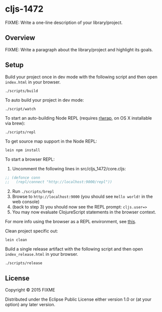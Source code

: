 # cljs-1472

FIXME: Write a one-line description of your library/project.

## Overview

FIXME: Write a paragraph about the library/project and highlight its goals.

## Setup

Build your project once in dev mode with the following script and then open `index.html` in your browser.

    ./scripts/build

To auto build your project in dev mode:

    ./script/watch

To start an auto-building Node REPL (requires
[rlwrap](http://utopia.knoware.nl/~hlub/uck/rlwrap/), on OS X
installable via brew):

    ./scripts/repl

To get source map support in the Node REPL:

    lein npm install
    
To start a browser REPL:
    
1. Uncomment the following lines in src/cljs_1472/core.cljs:
```clojure
;; (defonce conn
;;   (repl/connect "http://localhost:9000/repl"))
```
2. Run `./scripts/brepl`
3. Browse to `http://localhost:9000` (you should see `Hello world!` in the web console)
4. (back to step 3) you should now see the REPL prompt: `cljs.user=>`
5. You may now evaluate ClojureScript statements in the browser context.
    
For more info using the browser as a REPL environment, see
[this](https://github.com/clojure/clojurescript/wiki/The-REPL-and-Evaluation-Environments#browser-as-evaluation-environment).
    
Clean project specific out:

    lein clean
     
Build a single release artifact with the following script and then open `index_release.html` in your browser.

    ./scripts/release

## License

Copyright © 2015 FIXME

Distributed under the Eclipse Public License either version 1.0 or (at your option) any later version.
